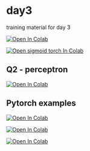 # day3
training material for day 3


[![Open In Colab](https://colab.research.google.com/assets/colab-badge.svg)](https://colab.research.google.com/github/sje30/day3/blob/master/test.ipynb)



[![Open sigmoid torch In Colab](https://colab.research.google.com/assets/colab-badge.svg)](https://colab.research.google.com/github/sje30/day3/blob/master/sigmoid_torch.ipynb)


## Q2 - perceptron


[![Open In Colab](https://colab.research.google.com/assets/colab-badge.svg)](https://colab.research.google.com/github/sje30/day3/blob/master/per_rosenblatt_broken.ipynb)



## Pytorch examples

[![Open In Colab](https://colab.research.google.com/assets/colab-badge.svg)](https://colab.research.google.com/github/sje30/day3/blob/master/sigmoid_torch.ipynb)
	
[![Open In Colab](https://colab.research.google.com/assets/colab-badge.svg)](https://colab.research.google.com/github/sje30/day3/blob/master/xor_torch.ipynb)


[![Open In Colab](https://colab.research.google.com/assets/colab-badge.svg)](https://colab.research.google.com/github/Data-Intensive-Science-Training/Day2Morning/blob/main/infosys_neural_nets_1a_given.ipynb)


